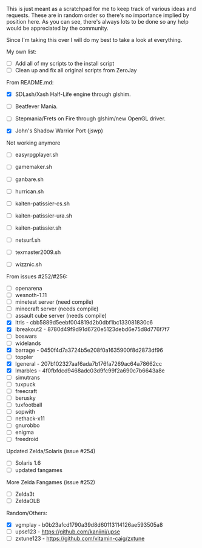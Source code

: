 This is just meant as a scratchpad for me to keep track of various ideas and requests. These are in random order so there's no importance implied by position here. As you can see, there's always lots to be done so any help would be appreciated by the community.

Since I'm taking this over I will do my best to take a look at everything. 

My own list:
- [ ] Add all of my scripts to the install script
- [ ] Clean up and fix all original scripts from ZeroJay

From README.md:
 - [x] SDLash/Xash Half-Life engine through glshim.
 - [ ] Beatfever Mania.
 - [ ] Stepmania/Frets on Fire through glshim/new OpenGL driver.
 - [x] John's Shadow Warrior Port (jswp)
 

Not working anymore

- [ ] easyrpgplayer.sh
- [ ] gamemaker.sh
- [ ] ganbare.sh
- [ ] hurrican.sh
- [ ] kaiten-patissier-cs.sh
- [ ] kaiten-patissier-ura.sh
- [ ] kaiten-patissier.sh
- [ ] netsurf.sh
- [ ] texmaster2009.sh
- [ ] wizznic.sh


From issues #252/#256:
- [ ] openarena
- [ ] wesnoth-1.11
- [ ] minetest server (need compile)
- [ ] minecraft server (needs compile)
- [ ] assault cube server (needs compile)
- [X] ltris - cbb5889d5eebf004819d2b0dbf1bc133081830c6
- [X] lbreakout2 - 8780d49f9d91d6720e5123debd6e75d8d776f7f7
- [ ] boswars
- [ ] widelands
- [X] barrage - 0450f4d7a3724b5e208f0a1635900f8d2873df96
- [ ] toppler
- [X] lgeneral - 207b102327aaf6ada7b176fa7269ac64a78662cc
- [X] lmarbles - 4f0fbfdcd9468adc03d9fc99f2a690c7b6643a8e
- [ ] simutrans
- [ ] tuxpuck
- [ ] freecraft
- [ ] berusky
- [ ] tuxfootball
- [ ] sopwith
- [ ] nethack-x11
- [ ] gnurobbo
- [ ] enigma
- [ ] freedroid

Updated Zelda/Solaris (issue #254)
- [ ] Solaris 1.6
- [ ] updated fangames

More Zelda Fangames (issue #252)
- [ ] Zelda3t
- [ ] ZeldaOLB

Random/Others:
- [X] vgmplay - b0b23afcd1790a39d8d60113114126ae593505a8
- [ ] upse123 - https://github.com/kaniini/upse
- [ ] zxtune123 - https://github.com/vitamin-caig/zxtune
